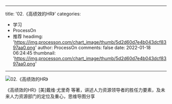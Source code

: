 
---
title: '02.《高绩效的HR》'
categories: 
 - 学习
 - ProcessOn
 - 推荐
headimg: 'https://img.processon.com/chart_image/thumb/5d2d60d7e4b043dcf8397aa0.png'
author: ProcessOn
comments: false
date: 2022-01-18 06:24:45
thumbnail: 'https://img.processon.com/chart_image/thumb/5d2d60d7e4b043dcf8397aa0.png'
---

<div>   
<img class="thumb" alt="02.《高绩效的HR》" src="https://img.processon.com/chart_image/thumb/5d2d60d7e4b043dcf8397aa0.png" referrerpolicy="no-referrer">
<p>《高绩效的HR》[美]戴维·尤里奇 等著，讲述人力资源领导者的胜任力要素，及未来人力资源部门的定位及重心，思维导图分享</p>  
</div>
            